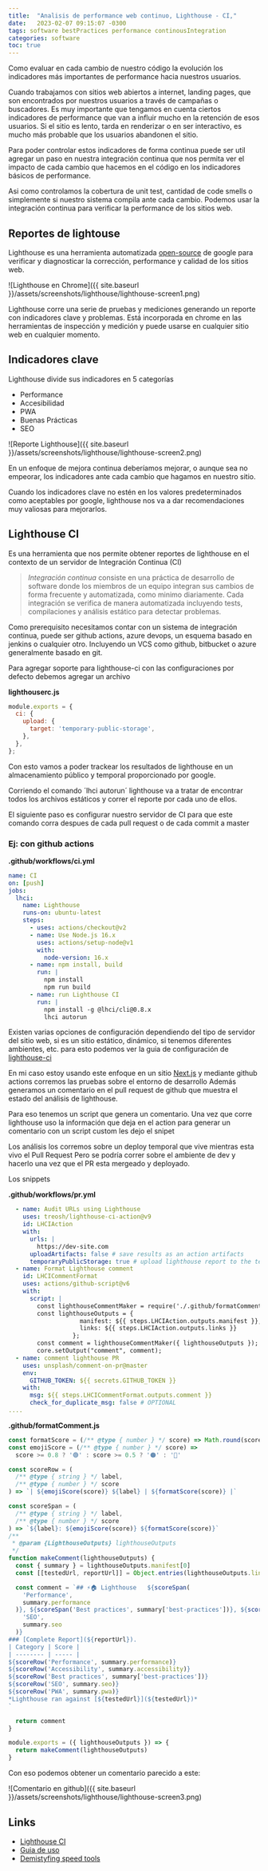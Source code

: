 ```yaml
---
title:  "Analisis de performance web continuo, Lighthouse - CI,"
date:   2023-02-07 09:15:07 -0300
tags: software bestPractices performance continousIntegration
categories: software
toc: true
---
```

Como evaluar en cada cambio de nuestro código la evolución los indicadores más importantes de performance hacia nuestros usuarios.

Cuando trabajamos con sitios web abiertos a internet, landing pages, que son encontrados por nuestros usuarios a través de campañas o buscadores.
Es muy importante que tengamos en cuenta ciertos indicadores de performance que van a influir mucho en la retención de esos usuarios. 
Si el sitio es lento, tarda en renderizar o en ser interactivo, es mucho más probable que los usuarios abandonen el sitio.

Para poder controlar estos indicadores de forma continua puede ser util agregar un paso en nuestra integración continua que nos permita ver el impacto de cada cambio que hacemos en el código en los indicadores básicos de performance. 

Asi como controlamos la cobertura de unit test, cantidad de code smells o simplemente si nuestro sistema compila ante cada cambio. Podemos usar la integración continua para verificar la performance de los sitios web.


## Reportes de lightouse
Lighthouse es una herramienta automatizada [open-source](https://github.com/GoogleChrome/lighthouse) de google para verificar y diagnosticar la corrección, performance y calidad de los sitios web.

![Lighthouse en Chrome]({{ site.baseurl }}/assets/screenshots/lighthouse/lighthouse-screen1.png)


Lighthouse corre una serie de pruebas y mediciones generando un reporte con indicadores clave y problemas. Está incorporada en chrome en las herramientas de inspección y medición y puede usarse en cualquier sitio web en cualquier momento.

## Indicadores clave
Lighthouse divide sus indicadores en 5 categorías

+ Performance
+ Accesibilidad
+ PWA
+ Buenas Prácticas
+ SEO

![Reporte Lighthouse]({{ site.baseurl }}/assets/screenshots/lighthouse/lighthouse-screen2.png)


En un enfoque de mejora continua deberíamos mejorar, o aunque sea no empeorar, los indicadores ante cada cambio que hagamos en nuestro sitio. 

Cuando los indicadores clave no estén en los valores predeterminados como aceptables por google, lighthouse nos va a dar recomendaciones muy valiosas para mejorarlos. 

## Lighthouse CI

Es una herramienta que nos permite obtener reportes de lighthouse en el contexto de un servidor de Integración Continua (CI)

> *Integración continua* consiste en una práctica de desarrollo de software donde los miembros de un equipo integran sus cambios de forma frecuente y automatizada, como minimo diariamente.
> Cada integración se verifica de manera automatizada incluyendo tests, compilaciones y análisis estático para detectar problemas.


Como prerequisito necesitamos contar con un sistema de integración continua, puede ser github actions, azure devops, un esquema basado en jenkins o cualquier otro. 
Incluyendo un VCS como github, bitbucket o azure generalmente basado en git.

Para agregar soporte para lighthouse-ci con las configuraciones por defecto debemos agregar un archivo 

**lighthouserc.js**

```js
module.exports = {
  ci: {
    upload: {
      target: 'temporary-public-storage',
    },
  },
};
```

Con esto vamos a poder trackear los resultados de lighthouse en un almacenamiento público y temporal proporcionado por google. 

Corriendo el comando ´lhci autorun´ lighthouse va a tratar de encontrar todos los archivos estáticos y correr el reporte por cada uno de ellos.

El siguiente paso es configurar nuestro servidor de CI para que este comando corra despues de cada pull request o de cada commit a master

### Ej: con github actions

**.github/workflows/ci.yml**

```yaml
name: CI
on: [push]
jobs:
  lhci:
    name: Lighthouse
    runs-on: ubuntu-latest
    steps:
      - uses: actions/checkout@v2
      - name: Use Node.js 16.x
        uses: actions/setup-node@v1
        with:
          node-version: 16.x
      - name: npm install, build
        run: |
          npm install
          npm run build
      - name: run Lighthouse CI
        run: |
          npm install -g @lhci/cli@0.8.x
          lhci autorun
```

Existen varias opciones de configuración dependiendo del tipo de servidor del sitio web, si es un sitio estático, dinámico, si tenemos diferentes ambientes, etc.
para esto podemos ver la guia de configuración de [lighthouse-ci](https://github.com/GoogleChrome/lighthouse-ci/blob/main/docs/getting-started.md)

En mi caso estoy usando este enfoque en un sitio [Next.js](https://nextjs.org/) y mediante github actions corremos las pruebas sobre el entorno de desarrollo 
Además generamos un comentario en el pull request de github que muestra el estado del análisis de lighthouse.

Para eso tenemos un script que genera un comentario. Una vez que corre lighthouse uso la información que deja en el action para generar un comentario con un script custom les dejo el snipet

Los análisis los corremos sobre un deploy temporal que vive mientras esta vivo el Pull Request
Pero se podría correr sobre el ambiente de dev y hacerlo una vez que el PR esta mergeado y deployado. 

Los snippets

**.github/workflows/pr.yml** 

```yaml
  - name: Audit URLs using Lighthouse
    uses: treosh/lighthouse-ci-action@v9
    id: LHCIAction
    with:
      urls: |
        https://dev-site.com
      uploadArtifacts: false # save results as an action artifacts
      temporaryPublicStorage: true # upload lighthouse report to the temporary storage
  - name: Format Lighthouse comment
    id: LHCICommentFormat
    uses: actions/github-script@v6
    with:
      script: |
        const lighthouseCommentMaker = require('./.github/formatComment.js')
        const lighthouseOutputs = {
                    manifest: ${{ steps.LHCIAction.outputs.manifest }},
                    links: ${{ steps.LHCIAction.outputs.links }}
                  };
        const comment = lighthouseCommentMaker({ lighthouseOutputs });
        core.setOutput("comment", comment);
  - name: comment lighthouse PR
    uses: unsplash/comment-on-pr@master
    env:
      GITHUB_TOKEN: ${{ secrets.GITHUB_TOKEN }}
    with:
      msg: ${{ steps.LHCICommentFormat.outputs.comment }}
      check_for_duplicate_msg: false # OPTIONAL
....
```

**.github/formatComment.js**

```js
const formatScore = (/** @type { number } */ score) => Math.round(score * 100)
const emojiScore = (/** @type { number } */ score) =>
  score >= 0.8 ? '🟢' : score >= 0.5 ? '🟠' : '🔴'

const scoreRow = (
  /** @type { string } */ label,
  /** @type { number } */ score
) => `| ${emojiScore(score)} ${label} | ${formatScore(score)} |`

const scoreSpan = (
  /** @type { string } */ label,
  /** @type { number } */ score
) => `${label}: ${emojiScore(score)} ${formatScore(score)}`
/**
 * @param {LighthouseOutputs} lighthouseOutputs
 */
function makeComment(lighthouseOutputs) {
  const { summary } = lighthouseOutputs.manifest[0]
  const [[testedUrl, reportUrl]] = Object.entries(lighthouseOutputs.links)

  const comment = `## ⚡️🏠 Lighthouse   ${scoreSpan(
    'Performance',
    summary.performance
  )}, ${scoreSpan('Best practices', summary['best-practices'])}, ${scoreSpan(
    'SEO',
    summary.seo
  )}
### [Complete Report](${reportUrl}).
| Category | Score |
| -------- | ----- |
${scoreRow('Performance', summary.performance)}
${scoreRow('Accessibility', summary.accessibility)}
${scoreRow('Best practices', summary['best-practices'])}
${scoreRow('SEO', summary.seo)}
${scoreRow('PWA', summary.pwa)}
*Lighthouse ran against [${testedUrl}](${testedUrl})*
`

  return comment
}

module.exports = ({ lighthouseOutputs }) => {
  return makeComment(lighthouseOutputs)
}
```

Con eso podemos obtener un comentario parecido a este:

![Comentario en github]({{ site.baseurl }}/assets/screenshots/lighthouse/lighthouse-screen3.png)

## Links

+ [Lighthouse CI](https://github.com/GoogleChrome/lighthouse-ci)
+ [Guia de uso](https://developer.chrome.com/docs/lighthouse/overview/)
+ [Demistyfing speed tools](https://www.youtube.com/watch?v=mLjxXPHuIJo)
